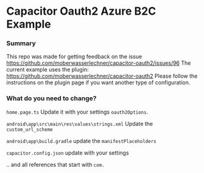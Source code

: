 # Capacitor Oauth2 Azure B2C Example

### Summary
This repo was made for getting feedback on the issue https://github.com/moberwasserlechner/capacitor-oauth2/issues/96
The current example uses the plugin: https://github.com/moberwasserlechner/capacitor-oauth2
Please follow the instructions on the plugin page if you want another type of configuration.

### What do you need to change?
`home.page.ts`
Update it with your settings `oauth2Options`.

`android\app\src\main\res\values\strings.xml`
Update the `custom_url_scheme`

`android\app\build.gradle`
update the `manifestPlaceholders` 

`capacitor.config.json`
update with your settings

.. and all references that start with `com.`
